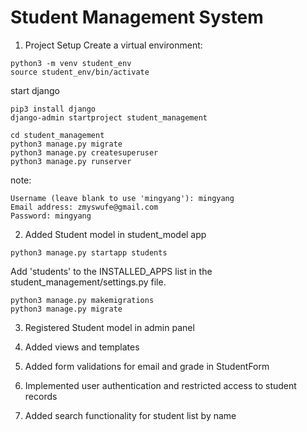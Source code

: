 # Student Management System


1. Project Setup
Create a virtual environment:
```
python3 -m venv student_env
source student_env/bin/activate
```
start django
```
pip3 install django
django-admin startproject student_management

cd student_management
python3 manage.py migrate
python3 manage.py createsuperuser
python3 manage.py runserver
```

note:
```
Username (leave blank to use 'mingyang'): mingyang
Email address: zmyswufe@gmail.com
Password: mingyang
```

2. Added Student model in student_model app

```
python3 manage.py startapp students
```
Add 'students' to the INSTALLED_APPS list in the student_management/settings.py file.

```
python3 manage.py makemigrations
python3 manage.py migrate
```

3. Registered Student model in admin panel

4. Added views and templates

5. Added form validations for email and grade in StudentForm

6. Implemented user authentication and restricted access to student records

7. Added search functionality for student list by name

